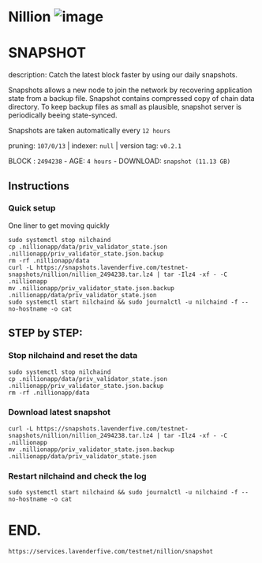 # Nillion ![image](https://github.com/user-attachments/assets/7204947d-7577-4877-800d-7b4dbbe87596)


# SNAPSHOT

description: Catch the latest block faster by using our daily snapshots.


Snapshots allows a new node to join the network by recovering application state from a backup file. Snapshot contains compressed copy of chain data directory. To keep backup files as small as plausible, snapshot server is periodically beeing state-synced.

Snapshots are taken automatically every `12 hours`

pruning: `107/0/13` | indexer: `null` | version tag: `v0.2.1`

BLOCK	: `2494238` - AGE: `4 hours` - DOWNLOAD: `snapshot (11.13 GB)`


## Instructions

### Quick setup
One liner to get moving quickly

```
sudo systemctl stop nilchaind
cp .nillionapp/data/priv_validator_state.json .nillionapp/priv_validator_state.json.backup
rm -rf .nillionapp/data
curl -L https://snapshots.lavenderfive.com/testnet-snapshots/nillion/nillion_2494238.tar.lz4 | tar -Ilz4 -xf - -C .nillionapp
mv .nillionapp/priv_validator_state.json.backup .nillionapp/data/priv_validator_state.json
sudo systemctl start nilchaind && sudo journalctl -u nilchaind -f --no-hostname -o cat
```

## STEP by STEP:

### Stop nilchaind and reset the data
```
sudo systemctl stop nilchaind
cp .nillionapp/data/priv_validator_state.json .nillionapp/priv_validator_state.json.backup
rm -rf .nillionapp/data
```


### Download latest snapshot
```
curl -L https://snapshots.lavenderfive.com/testnet-snapshots/nillion/nillion_2494238.tar.lz4 | tar -Ilz4 -xf - -C .nillionapp
mv .nillionapp/priv_validator_state.json.backup .nillionapp/data/priv_validator_state.json
```

### Restart nilchaind and check the log
```
sudo systemctl start nilchaind && sudo journalctl -u nilchaind -f --no-hostname -o cat
```

# END.
`https://services.lavenderfive.com/testnet/nillion/snapshot`
